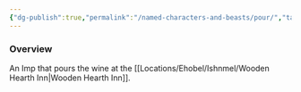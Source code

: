 ```yaml
---
{"dg-publish":true,"permalink":"/named-characters-and-beasts/pour/","tags":["NPC"],"noteIcon":""}
---
```



### Overview
An Imp that pours the wine at the [[Locations/Ehobel/Ishnmel/Wooden Hearth Inn\|Wooden Hearth Inn]].